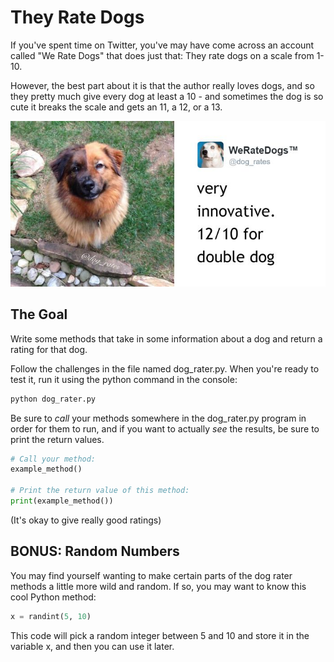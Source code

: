 # They Rate Dogs

If you've spent time on Twitter, you've may have come across an account called "We Rate Dogs" that does just that: They rate dogs on a scale from 1-10.

However, the best part about it is that the author really loves dogs, and so they pretty much give every dog at least a 10 - and sometimes the dog is so cute it breaks the scale and gets an 11, a 12, or a 13.

![Picture of a double dog!](ratedog.jpg)

## The Goal

Write some methods that take in some information about a dog and return a rating for that dog.

Follow the challenges in the file named dog_rater.py. When you're ready to test it, run it using the python command in the console:

```bash
python dog_rater.py
```

Be sure to *call* your methods somewhere in the dog_rater.py program in order for them to run, and if you want to actually *see* the results, be sure to print the return values.

```python
# Call your method:
example_method()

# Print the return value of this method:
print(example_method())
```

(It's okay to give really good ratings)

## BONUS: Random Numbers

You may find yourself wanting to make certain parts of the dog rater methods a little more wild and random. If so, you may want to know this cool Python method:

```python
x = randint(5, 10)
```

This code will pick a random integer between 5 and 10 and store it in the variable x, and then you can use it later.
